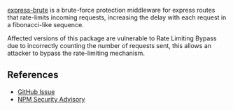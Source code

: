 [express-brute](https://www.npmjs.com/package/express-brute)  is a brute-force protection middleware for express routes that rate-limits incoming requests, increasing the delay with each request in a fibonacci-like sequence.

Affected versions of this package are vulnerable to Rate Limiting Bypass due to incorrectly counting the number of requests sent, this allows an attacker to bypass the rate-limiting mechanism.

## References
-   [GitHub Issue](https://github.com/AdamPflug/express-brute/issues/46)
-   [NPM Security Advisory](https://www.npmjs.com/advisories/823)
